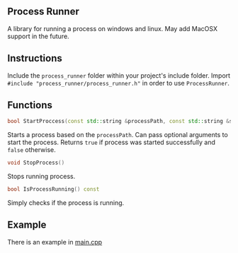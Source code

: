## Process Runner

A library for running a process on windows and linux.  May add MacOSX support in the future.

## Instructions

Include the `process_runner` folder within your project's include folder.  Import `#include "process_runner/process_runner.h"` in order to use `ProcessRunner`.

## Functions

```c++
bool StartProccess(const std::string &processPath, const std::string &startArgs = "")
```

Starts a process based on the `processPath`.  Can pass optional arguments to start the process.  Returns `true` if process was started successfully and `false` otherwise.

```c++
void StopProcess()
```

Stops running process.

```c++
bool IsProcessRunning() const
```

Simply checks if the process is running.

## Example

There is an example in [main.cpp](https://github.com/Chukobyte/process-runner/tree/main/src/main.cpp) 
